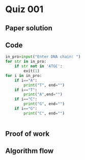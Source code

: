 # Quiz 001

## Paper solution

## Code
```.py
in_pro=input("Enter DNA chain: ")
for str in in_pro:
    if str not in 'ATGC':
        exit(1)
for i in in_pro:
    if i=="A":
        print("T", end="")
    if i=="T":
        print("A",end="")
    if i=="C":
        print("G", end="")
    if i=="G":
        print("C", end="")
    

```

## Proof of work


## Algorithm flow
